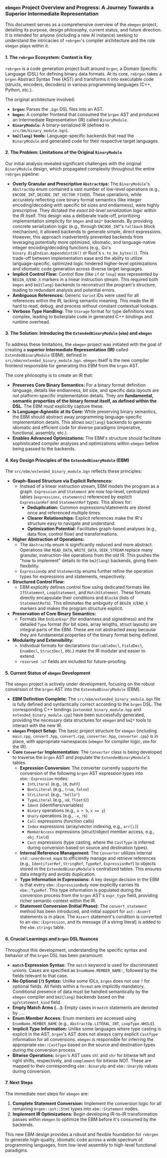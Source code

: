 ### `ebmgen` Project Overview and Progress: A Journey Towards a Superior Intermediate Representation

This document serves as a comprehensive overview of the `ebmgen` project, detailing its purpose, design philosophy, current status, and future direction. It is intended for anyone (including a new AI instance) seeking to understand the intricacies of `rebrgen`'s compiler architecture and the role `ebmgen` plays within it.

#### 1. The `rebrgen` Ecosystem: Context is Key

`rebrgen` is a code generation project built around `brgen`, a Domain Specific Language (DSL) for defining binary data formats. At its core, `rebrgen` takes a `brgen` Abstract Syntax Tree (AST) and transforms it into executable code (structs, encoders, decoders) in various programming languages (C++, Python, etc.).

The original architecture involved:
*   **`brgen`:** Parses the `.bgn` DSL files into an AST.
*   **`bmgen`:** A compiler frontend that consumed the `brgen` AST and produced an Intermediate Representation (IR) called `BinaryModule`.
*   **`BinaryModule`:** A binary-serialized IR (defined in `src/bm/binary_module.bgn`).
*   **`bm2{lang}` tools:** Language-specific backends that read the `BinaryModule` and generated code for their respective target languages.

#### 2. The Problem: Limitations of the Original `BinaryModule`

Our initial analysis revealed significant challenges with the original `BinaryModule` design, which propagated complexity throughout the entire `rebrgen` pipeline:

*   **Overly Granular and Prescriptive `AbstractOp`s:** The `BinaryModule`'s `AbstractOp` enum contained a vast number of low-level operations (e.g., `ENCODE_INT`, `DECODE_INT_VECTOR_FIXED`). These operations, while accurately reflecting core binary format semantics (like integer encoding/decoding with specific bit sizes and endianness), were highly prescriptive. They dictated the *exact bit-level serialization logic* within the IR itself. This design was a deliberate trade-off, prioritizing implementation simplicity for `bmgen` and `bm2*` backends. By providing concrete serialization logic (e.g., through `ENCODE_INT`'s `fallback` block mechanism), it allowed backends to generate simple, direct expressions. However, this approach inadvertently prevented backends from leveraging potentially more optimized, idiomatic, and language-native integer encoding/decoding functions (e.g., Go's `binary.BigEndian.AppendUint16()` or Rust's `x.to_be_bytes()`). This trade-off between implementation ease and the ability to utilize language-specific, optimized logic hindered higher-level optimizations and idiomatic code generation across diverse target languages.
*   **Implicit Control Flow:** Control flow (like `if` or `loop`) was represented by `BEGIN_X`/`END_X` markers in a linear instruction stream. This required both `bmgen` and `bm2{lang}` backends to reconstruct the program's structure, leading to redundant analysis and potential errors.
*   **Ambiguous References:** Generic `Varint` IDs were used for all references within the IR, lacking semantic meaning. This made the IR hard to read, debug, and process without constant contextual lookups.
*   **Verbose Type Handling:** The `Storage` format for type definitions was complex, leading to boilerplate code in generated C++ bindings and runtime overhead.

#### 3. The Solution: Introducing the `ExtendedBinaryModule` (`ebm`) and `ebmgen`

To address these limitations, the `ebmgen` project was initiated with the goal of creating a **superior Intermediate Representation (IR)** called `ExtendedBinaryModule` (EBM), defined in `src/ebm/extended_binary_module.bgn`. `ebmgen` itself is the new compiler frontend responsible for generating this EBM from the `brgen` AST.

The core philosophy is to create an IR that:
*   **Preserves Core Binary Semantics:** For a binary format definition language, details like endianness, bit size, and specific data layouts are *not* platform-specific implementation details. They are **fundamental, semantic properties of the binary format itself, as defined within the DSL.** The EBM *must* explicitly capture these.
*   **Is Language-Agnostic at its Core:** While preserving binary semantics, the EBM should abstract away programming language-specific implementation details. This allows `bm2{lang}` backends to generate idiomatic and efficient code for diverse paradigms (imperative, functional, assembly, etc.).
*   **Enables Advanced Optimizations:** The EBM's structure should facilitate sophisticated compiler analyses and optimizations within `ebmgen` before being passed to the backends.

#### 4. Key Design Principles of the `ExtendedBinaryModule` (EBM)

The `src/ebm/extended_binary_module.bgn` reflects these principles:

*   **Graph-Based Structure via Explicit References:**
    *   Instead of a linear instruction stream, EBM models the program as a graph. `Expression` and `Statement` are now top-level, centralized tables (`expressions`, `statements`) referenced by explicit `ExpressionRef` and `StatementRef` types. This allows for:
        *   **Deduplication:** Common expressions/statements are stored once and referenced multiple times.
        *   **Clearer Relationships:** Explicit references make the IR's structure easy to navigate and understand.
        *   **Optimization Potential:** Facilitates graph-based analyses (e.g., data flow, control flow) and transformations.
*   **Higher Abstraction of Operations:**
    *   The `AbstractOp` enum is significantly reduced and more abstract. Operations like `READ_DATA`, `WRITE_DATA`, `SEEK_STREAM` replace many granular, instruction-like operations from the old IR. This pushes the "how to implement" details to the `bm2{lang}` backends, giving them flexibility.
    *   `ExpressionOp` and `StatementOp` enums further refine the operation types for expressions and statements, respectively.
*   **Structured Control Flow:**
    *   EBM explicitly defines control flow using dedicated formats like `IfStatement`, `LoopStatement`, and `MatchStatement`. These formats directly encapsulate their conditions and `Block`s (lists of `StatementRef`s). This eliminates the ambiguity of `BEGIN_X`/`END_X` markers and makes the program structure explicit.
*   **Preservation of Core Binary Semantics:**
    *   Formats like `EndianExpr` (for endianness and signedness) and the detailed `Type` format (for bit sizes, array lengths, struct layouts) are integral parts of the EBM. These are not abstracted away because they are fundamental properties of the binary format being defined.
*   **Modularity and Extensibility:**
    *   Individual formats for declarations (`VariableDecl`, `FieldDecl`, `EnumDecl`, `StructDecl`, etc.) make the IR modular and easier to extend.
    *   `reserved :u7` fields are included for future-proofing.

#### 5. Current Status of `ebmgen` Development

The `ebmgen` project is actively under development, focusing on the robust conversion of the `brgen` AST into the `ExtendedBinaryModule` (EBM).

*   **EBM Definition Complete:** The `src/ebm/extended_binary_module.bgn` file is fully defined and syntactically correct according to the `brgen` DSL. The corresponding C++ bindings (`extended_binary_module.hpp` and `extended_binary_module.cpp`) have been successfully generated, providing the necessary data structures for `ebmgen` and `bm2*` tools to interact with the new IR.
*   **`ebmgen` Project Setup:** The basic project structure for `ebmgen` (including `main.cpp`, `convert.hpp`, `convert.cpp`, `converter.hpp`, `converter.cpp`) is in place, with appropriate namespaces (`ebmgen` for compiler logic, `ebm` for the IR).
*   **Core `Converter` Implementation:** The `Converter` class is being developed to traverse the `brgen` AST and populate the `ExtendedBinaryModule`'s tables.
    *   **Expression Conversion:** The converter currently supports the conversion of the following `brgen` AST expression types into `ebm::Expression` nodes:
        *   `IntLiteral` (e.g., `10`, `0xFF`)
        *   `BoolLiteral` (e.g., `true`, `false`)
        *   `StrLiteral` (e.g., `"hello"`)
        *   `TypeLiteral` (e.g., `u8`, `float32`)
        *   `Ident` (identifiers/variables)
        *   `Binary` operations (e.g., `a + b`, `x == y`)
        *   `Unary` operations (e.g., `-x`, `!b`)
        *   `Call` expressions (function calls)
        *   `Index` expressions (array/vector indexing, e.g., `arr[i]`)
        *   `MemberAccess` expressions (struct/object member access, e.g., `obj.field`)
        *   `Cast` expressions (type casting, where the `CastType` is inferred during conversion based on source and destination types).
    *   **Internal Reference Management:** The `Converter` utilizes internal `std::unordered_map`s to efficiently manage and retrieve references (e.g., `IdentifierRef`, `StringRef`, `TypeRef`, `ExpressionRef`) to objects stored in the `ExtendedBinaryModule`'s centralized tables. This ensures data integrity and avoids duplication.
    *   **Type Information in Expressions:** A key design decision in the EBM is that every `ebm::ExpressionBody` now explicitly carries its `ebm::TypeRef`. This type information is populated during the conversion process from the `brgen` AST's `expr_type` field, providing richer semantic context within the IR.
    *   **Statement Conversion (Initial Phase):** The `convert_statement` method has been introduced, and initial support for `ast::Assert` statements is in place. The `Assert` statement's condition is converted to an `ebm::Expression`, and its message (if a string literal) is added to the `ebm.strings` table.

#### 6. Crucial Learnings and `brgen` DSL Nuances

Throughout this development, understanding the specific syntax and behavior of the `brgen` DSL has been paramount:

*   **`match` Expression Syntax:** The `match` keyword is used for discriminated unions. Cases are specified as `EnumName.MEMBER_NAME:`, followed by the fields relevant to that case.
*   **No Optional (`?`) Syntax:** Unlike some IDLs, `brgen` does not use `?` for optional fields. All fields within a `format` are implicitly mandatory. Conditional presence of data must be handled semantically by the `ebmgen` compiler and `bm2{lang}` backends based on the `op`/`statement_kind` field.
*   **Empty Match Arms (`..`):** Empty cases in `match` statements are denoted by `..`.
*   **Enum Member Access:** Enum members are accessed using `EnumName.MEMBER_NAME` (e.g., `AbstractOp.LITERAL_INT`, `LoopType.WHILE`).
*   **Implicit Type Information:** Unlike some languages where type casting is explicit in the AST, `brgen`'s AST does not always carry explicit `CastType` information for all conversions. `ebmgen` is responsible for inferring the appropriate `ebm::CastType` based on the source and destination types during the conversion process.
*   **Bitwise Operations:** `brgen`'s AST uses `shl` and `shr` for bitwise left and right shifts, respectively, and `complement` for bitwise NOT. These are mapped to their corresponding `ebm::BinaryOp` and `ebm::UnaryOp` values during conversion.

#### 7. Next Steps

The immediate next steps for `ebmgen` are:
1.  **Complete Statement Conversion:** Implement the conversion logic for all remaining `brgen::ast::Stmt` types into `ebm::Statement` nodes.
2.  **Implement IR Optimizations:** Begin developing IR-to-IR transformation passes within `ebmgen` to optimize the EBM before it's consumed by the backends.

This new EBM design provides a robust and flexible foundation for `rebrgen` to generate high-quality, idiomatic code across a wide spectrum of programming languages, from low-level assembly to high-level functional paradigms.